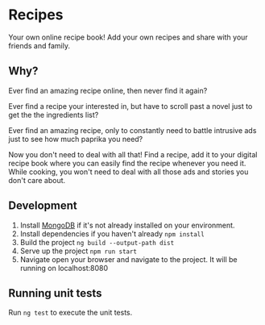 # Recipes

Your own online recipe book! Add your own recipes and share with your friends and family.

## Why?

Ever find an amazing recipe online, then never find it again?

Ever find a recipe your interested in, but have to scroll past a novel just to get the the ingredients list?

Ever find an amazing recipe, only to constantly need to battle intrusive ads just to see how much paprika you need?

Now you don't need to deal with all that! Find a recipe, add it to your digital recipe book where you can easily find the recipe whenever you need it. While cooking, you won't need to deal with all those ads and stories you don't care about.

## Development

1. Install [MongoDB](https://www.mongodb.com/download-center?jmp=homepage#community) if it's not already installed on your environment.
2. Install dependencies if you haven't already `npm install` 
3. Build the project `ng build --output-path dist`
4. Serve up the project `npm run start`
5. Navigate open your browser and navigate to the project. It will be running on localhost:8080

## Running unit tests

Run `ng test` to execute the unit tests.